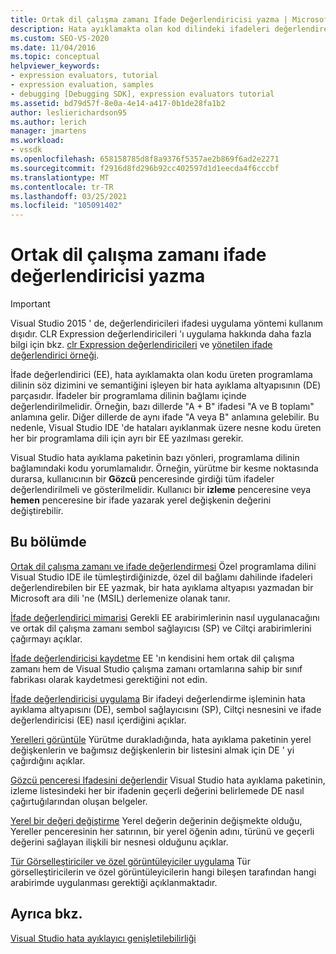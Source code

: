 ```yaml
---
title: Ortak dil çalışma zamanı Ifade Değerlendiricisi yazma | Microsoft Docs
description: Hata ayıklamakta olan kod dilindeki ifadeleri değerlendiren ortak dil çalışma zamanı için bir ifade değerlendiricisi yazma hakkında bilgi edinin.
ms.custom: SEO-VS-2020
ms.date: 11/04/2016
ms.topic: conceptual
helpviewer_keywords:
- expression evaluators, tutorial
- expression evaluation, samples
- debugging [Debugging SDK], expression evaluators tutorial
ms.assetid: bd79d57f-8e0a-4e14-a417-0b1de28fa1b2
author: leslierichardson95
ms.author: lerich
manager: jmartens
ms.workload:
- vssdk
ms.openlocfilehash: 658158785d8f8a9376f5357ae2b869f6ad2e2271
ms.sourcegitcommit: f2916d8fd296b92cc402597d1d1eecda4f6cccbf
ms.translationtype: MT
ms.contentlocale: tr-TR
ms.lasthandoff: 03/25/2021
ms.locfileid: "105091402"
---
```

# <a name="writing-a-common-language-runtime-expression-evaluator"></a>Ortak dil çalışma zamanı ifade değerlendiricisi yazma
> [!IMPORTANT]
> Visual Studio 2015 ' de, değerlendiricileri ifadesi uygulama yöntemi kullanım dışıdır. CLR Expression değerlendiricileri 'ı uygulama hakkında daha fazla bilgi için bkz. [clr Expression değerlendiricileri](https://github.com/Microsoft/ConcordExtensibilitySamples/wiki/CLR-Expression-Evaluators) ve [yönetilen ifade değerlendirici örneği](https://github.com/Microsoft/ConcordExtensibilitySamples/wiki/Managed-Expression-Evaluator-Sample).

 İfade değerlendirici (EE), hata ayıklamakta olan kodu üreten programlama dilinin söz dizimini ve semantiğini işleyen bir hata ayıklama altyapısının (DE) parçasıdır. İfadeler bir programlama dilinin bağlamı içinde değerlendirilmelidir. Örneğin, bazı dillerde "A + B" ifadesi "A ve B toplamı" anlamına gelir. Diğer dillerde de aynı ifade "A veya B" anlamına gelebilir. Bu nedenle, Visual Studio IDE 'de hataları ayıklanmak üzere nesne kodu üreten her bir programlama dili için ayrı bir EE yazılması gerekir.

 Visual Studio hata ayıklama paketinin bazı yönleri, programlama dilinin bağlamındaki kodu yorumlamalıdır. Örneğin, yürütme bir kesme noktasında durarsa, kullanıcının bir **Gözcü** penceresinde girdiği tüm ifadeler değerlendirilmeli ve gösterilmelidir. Kullanıcı bir **izleme** penceresine veya **hemen** penceresine bir ifade yazarak yerel değişkenin değerini değiştirebilir.

## <a name="in-this-section"></a>Bu bölümde
 [Ortak dil çalışma zamanı ve ifade değerlendirmesi](../../extensibility/debugger/common-language-runtime-and-expression-evaluation.md) Özel programlama dilini Visual Studio IDE ile tümleştirdiğinizde, özel dil bağlamı dahilinde ifadeleri değerlendirebilen bir EE yazmak, bir hata ayıklama altyapısı yazmadan bir Microsoft ara dili 'ne (MSIL) derlemenize olanak tanır.

 [İfade değerlendirici mimarisi](../../extensibility/debugger/expression-evaluator-architecture.md) Gerekli EE arabirimlerinin nasıl uygulanacağını ve ortak dil çalışma zamanı sembol sağlayıcısı (SP) ve Ciltçi arabirimlerini çağırmayı açıklar.

 [İfade değerlendiricisi kaydetme](../../extensibility/debugger/registering-an-expression-evaluator.md) EE 'ın kendisini hem ortak dil çalışma zamanı hem de Visual Studio çalışma zamanı ortamlarına sahip bir sınıf fabrikası olarak kaydetmesi gerektiğini not edin.

 [İfade değerlendiricisi uygulama](../../extensibility/debugger/implementing-an-expression-evaluator.md) Bir ifadeyi değerlendirme işleminin hata ayıklama altyapısını (DE), sembol sağlayıcısını (SP), Ciltçi nesnesini ve ifade değerlendiricisi (EE) nasıl içerdiğini açıklar.

 [Yerelleri görüntüle](../../extensibility/debugger/displaying-locals.md) Yürütme durakladığında, hata ayıklama paketinin yerel değişkenlerin ve bağımsız değişkenlerin bir listesini almak için DE ' yi çağırdığını açıklar.

 [Gözcü penceresi Ifadesini değerlendir](../../extensibility/debugger/evaluating-a-watch-window-expression.md) Visual Studio hata ayıklama paketinin, izleme listesindeki her bir ifadenin geçerli değerini belirlemede DE nasıl çağırtuğılarından oluşan belgeler.

 [Yerel bir değeri değiştirme](../../extensibility/debugger/changing-the-value-of-a-local.md) Yerel değerin değerinin değişmekte olduğu, Yereller penceresinin her satırının, bir yerel öğenin adını, türünü ve geçerli değerini sağlayan ilişkili bir nesnesi olduğunu açıklar.

 [Tür Görselleştiriciler ve özel görüntüleyiciler uygulama](../../extensibility/debugger/implementing-type-visualizers-and-custom-viewers.md) Tür görselleştiricilerin ve özel görüntüleyicilerin hangi bileşen tarafından hangi arabirimde uygulanması gerektiği açıklanmaktadır.

## <a name="see-also"></a>Ayrıca bkz.
 [Visual Studio hata ayıklayıcı genişletilebilirliği](../../extensibility/debugger/visual-studio-debugger-extensibility.md)
